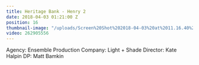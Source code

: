 ```yaml
---
title: Heritage Bank - Henry 2
date: 2018-04-03 01:21:00 Z
position: 16
thumbnail-image: "/uploads/Screen%20Shot%202018-04-03%20at%2011.16.40%20am.png"
video: 262905556
---
```


Agency: Ensemble
Production Company: Light + Shade
Director: Kate Halpin
DP: Matt Bamkin